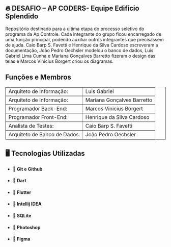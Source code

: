 <h2>🔥 DESAFIO – AP CODERS- Equipe Edifício Splendido</h2>
<p>Repositório destinado para a ultima etapa do processo seletivo do programa da Ap Controle. Cada integrante do grupo ficou encarregado de uma função principal, podendo auxiliar outros integrantes que precisassem de ajuda. Caio Barp S. Favetti e Henrique da Silva Cardoso escreveram a documentação, João Pedro Oechsler modelou o banco de dados, Luis Gabriel Lima Cunha e Mariana Gonçalves Barretto fizeram o design das telas e Marcos Vinicius Borgert criou os diagramas.
</p>
<h2>Funções e Membros</h2>

<table border="1">
    <tr>
        <td>Arquiteto de Informação: </td>
        <td>Luis Gabriel</td>
    </tr>
    <tr>
        <td>Arquiteto de Informação: </td>
        <td>Mariana Gonçalves Barretto</td>
    </tr>
    <tr>
        <td>Programador Back-End: </td>
        <td> Marcos Vinicius Borgert</td>
    </tr>
    <tr>
      <td>Programador Front-End: </td>
      <td>Henrique da Silva Cardoso</td>
  </tr>
    <tr>
      <td>Analista de Testes: </td>
      <td>Caio Barp S. Favetti</td>
  </tr>
  <tr>
      <td>Arquiteto de Banco de Dados: </td>
      <td>João Pedro Oechsler</td>
  </tr>
</table>


<h2>🖥️ Tecnologias Utilizadas</h2>


+ <h4>📌 Git e Github
+ <h4>📌 Dart
+ <h4>📌 Flutter
+ <h4>📌 Intellij IDEA
+ <h4>📌 SQLite
+ <h4>📌 Photoshop
+ <h4>📌 Figma
